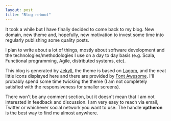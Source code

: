 ```yaml
---
layout: post
title: "Blog reboot"
---
```


It took a while but I have finally decided to come back to my blog.  New domain, new theme and, hopefully, new motivation to invest some time into regularly publishing some quality posts.

I plan to write about a lot of things, mostly about software development and the technologies/methodologies I use on a day to day basis (e.g. Scala, Functional programming, Agile, distributed systems, etc).

This blog is generated by [Jekyll](http://jekyllrb.com/), the theme is based on [Lagom](https://github.com/swanson/lagom), and the neat little icons displayed here and there are provided by [Font Awesome](http://fortawesome.github.io/Font-Awesome/).  I'll probably spend some time twicking the theme (I am not completely satisfied with the responsiveness for smaller screens).

There won't be any comment section, but it doesn't mean that I am not interested in feedback and discussion.  I am very easy to reach via email, Twitter or whichever social network you want to use.  The handle **vptheron** is the best way to find me almost anywhere.
